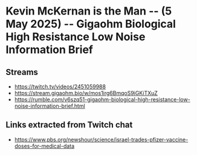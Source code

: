 # Kevin McKernan is the Man -- (5 May 2025) -- Gigaohm Biological High Resistance Low Noise Information Brief

## Streams
- https://twitch.tv/videos/2451059988
- https://stream.gigaohm.bio/w/mos1irg6BmqoS9iGKiTXuZ
- https://rumble.com/v6szq51-gigaohm-biological-high-resistance-low-noise-information-brief.html

## Links extracted from Twitch chat
- https://www.pbs.org/newshour/science/israel-trades-pfizer-vaccine-doses-for-medical-data
